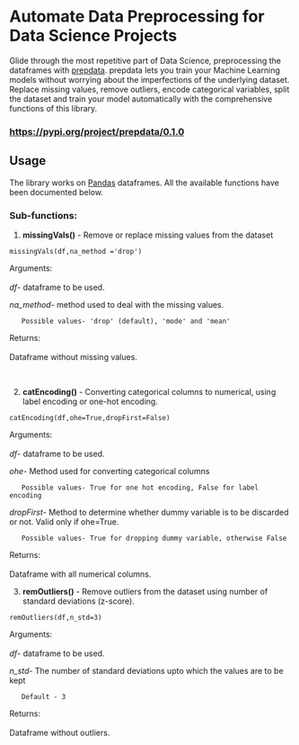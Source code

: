 # Automate Data Preprocessing for Data Science Projects
Glide through the most repetitive part of Data Science, preprocessing the dataframes with [prepdata](https://github.com/Karan-Malik/prepdata). prepdata lets you train your Machine Learning models without worrying about the imperfections of the underlying dataset. Replace missing values, remove outliers, encode categorical variables, split the dataset and train your model automatically with the comprehensive functions of this library. 

### https://pypi.org/project/prepdata/0.1.0

## Usage
The library works on [Pandas](https://pandas.pydata.org/) dataframes. All the available functions have been documented below.

### Sub-functions:

1) **missingVals()** - Remove or replace missing values from the dataset


```
missingVals(df,na_method ='drop')
```

Arguments: <br><br>
*df*- dataframe to be used.

*na_method*- method used to deal with the missing values.
                 
       Possible values- 'drop' (default), 'mode' and 'mean'

Returns: <br><br>Dataframe without missing values.

<br>


2) **catEncoding()** - Converting categorical columns to numerical, using label encoding or one-hot encoding.


```
catEncoding(df,ohe=True,dropFirst=False)
```

Arguments: <br><br>
*df*- dataframe to be used.

*ohe*- Method used for converting categorical columns
                 
       Possible values- True for one hot encoding, False for label encoding


*dropFirst*- Method to determine whether dummy variable is to be discarded or not. Valid only if ohe=True.
                 
       Possible values- True for dropping dummy variable, otherwise False

Returns: <br><br>Dataframe with all numerical columns.


3) **remOutliers()** - Remove outliers from the dataset using number of standard deviations (z-score).


```
remOutliers(df,n_std=3)
```

Arguments: <br><br>
*df*- dataframe to be used.

*n_std*- The number of standard deviations upto which the values are to be kept
                 
       Default - 3

Returns: <br><br>Dataframe without outliers.








